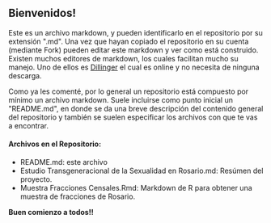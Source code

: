## Bienvenidos!

Este es un archivo markdown, y pueden identificarlo en el repositorio por su extensión ".md".
Una vez que hayan copiado el repositorio en su cuenta (mediante Fork) pueden editar este markdown y ver como está construido.
Existen muchos editores de markdown, los cuales facilitan mucho su manejo. Uno de ellos es [Dillinger](http://dillinger.io/) el cual es online y no necesita de ninguna descarga.

Como ya les comenté, por lo general un repositorio está compuesto por mínimo un archivo markdown.
Suele incluirse como punto inicial un "README.md", en donde se da una breve descripción del contenido general del repositorio y también se suelen especificar los archivos con que te vas a encontrar.

#### Archivos en el Repositorio:
  - README.md: este archivo
  - Estudio Transgeneracional de la Sexualidad en Rosario.md: Resúmen del proyecto.
  - Muestra Fracciones Censales.Rmd: Markdown de R para obtener una muestra de fracciones de Rosario.


**Buen comienzo a todos!!**
